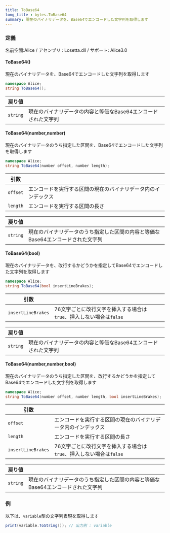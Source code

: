 ```yaml
---
title: ToBase64
long_title : bytes.ToBase64
summary: 現在のバイナリデータを、Base64でエンコードした文字列を取得します
---
```

### 定義
名前空間:Alice / アセンブリ : Losetta.dll / サポート: Alice3.0

#### ToBase64()

現在のバイナリデータを、Base64でエンコードした文字列を取得します

```cs title="AliceScript"
namespace Alice;
string ToBase64();
```

|戻り値| |
|-|-|
|`string`| 現在のバイナリデータの内容と等価なBase64エンコードされた文字列|

#### ToBase64(number,number)

現在のバイナリデータのうち指定した区間を、Base64でエンコードした文字列を取得します

```cs title="AliceScript"
namespace Alice;
string ToBase64(number offset, number length);
```

|引数| |
|-|-|
|`offset`|エンコードを実行する区間の現在のバイナリデータ内のインデックス|
|`length`|エンコードを実行する区間の長さ|

|戻り値| |
|-|-|
|`string`| 現在のバイナリデータのうち指定した区間の内容と等価なBase64エンコードされた文字列|

#### ToBase64(bool)

現在のバイナリデータを、改行するかどうかを指定してBase64でエンコードした文字列を取得します

```cs title="AliceScript"
namespace Alice;
string ToBase64(bool insertLineBrakes);
```

|引数| |
|-|-|
|`insertLineBrakes`|76文字ごとに改行文字を挿入する場合は`true`、挿入しない場合は`false`|

|戻り値| |
|-|-|
|`string`| 現在のバイナリデータの内容と等価なBase64エンコードされた文字列|

#### ToBase64(number,number,bool)

現在のバイナリデータのうち指定した区間を、改行するかどうかを指定してBase64でエンコードした文字列を取得します

```cs title="AliceScript"
namespace Alice;
string ToBase64(number offset, number length, bool insertLineBrakes);
```

|引数| |
|-|-|
|`offset`|エンコードを実行する区間の現在のバイナリデータ内のインデックス|
|`length`|エンコードを実行する区間の長さ|
|`insertLineBrakes`|76文字ごとに改行文字を挿入する場合は`true`、挿入しない場合は`false`|

|戻り値| |
|-|-|
|`string`| 現在のバイナリデータのうち指定した区間の内容と等価なBase64エンコードされた文字列|

### 例
以下は、`variable`型の文字列表現を取得します

```cs title="AliceScript"
print(variable.ToString()); // 出力例 : variable
```
